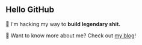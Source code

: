 ## Hello GitHub

🚀 I'm hacking my way to **build legendary shit.**

📌 Want to know more about me? Check out [my blog](https://tapilew.blog)!
